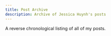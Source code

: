 ```yaml
---
title: Post Archive
description: Archive of Jessica Huynh's posts
---
```

A reverse chronological listing of all of my posts.